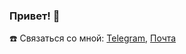 ### Привет! 🔆



☎️ Связаться со мной: [Telegram](https://t.me/eapashkov), [Почта](eapashkov@gmail.com)

